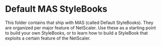 # Default MAS StyleBooks

This folder contains that ship with MAS (called Default StyleBooks). They are organized per major feature of NetScaler. Use these as a starting point to build your own StyleBooks, or to learn how to build a StyleBook that exploits a certain feature of the NetScaler.
